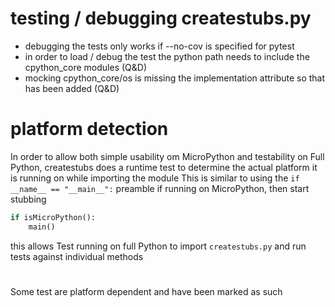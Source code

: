 # testing / debugging createstubs.py 

- debugging the tests only works if --no-cov is specified for pytest
- in order to load / debug the test the python path needs to include the cpython_core modules (Q&D) 
- mocking cpython_core/os is missing the implementation attribute so that has been added (Q&D)  


# platform detection

In order to allow both simple usability om MicroPython and testability on Full Python,
createstubs does a runtime test to determine the actual platform it is running on while importing the module
This is similar to using the `if __name__ == "__main__":` preamble 
if  running on MicroPython,
    then start stubbing 

``` python
if isMicroPython():
    main()
```

this allows Test running on full Python to import `createstubs.py` and run tests against individual methods

# 
Some test are platform dependent and have been marked as such 


